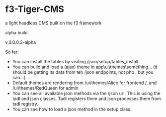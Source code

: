 # f3-Tiger-CMS
a light headless CMS built on the f3 framework


alpha build.

v.0.0.0.2-alpha

So far:

- You can install the tables by visiting /json/setup/tables_install
- You can build and load a (ajax) theme in app\ui\themes\something... (it should be getting its data from teh /json endpoints, not php , but you can...)
- Default themes are rendering from /ui/themes/Alice for frontend /, and /ui/themes/RedQueen for admin
- You can see all available json methods via the /json url. This is using the tadl and json classes. Tadl registers them and json processes them from tadl registry.
- You can see how to load a json method in the setup class.
